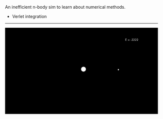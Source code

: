 An inefficient n-body sim to learn about numerical methods.

- Verlet integration

---

![Example interaction](./output/movies/example.gif)